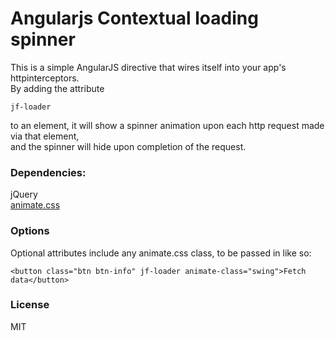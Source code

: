# Angularjs Contextual loading spinner

This is a simple AngularJS directive that wires itself into your app's httpinterceptors. <br>
By adding the attribute
```
jf-loader
```
to an element, it will show a spinner animation upon each http request made via that element, <br>
and the spinner will hide upon completion of the request.

### Dependencies:
jQuery <br>
[animate.css](https://github.com/daneden/animate.css) <br>

### Options
Optional attributes include any animate.css class, to be passed in like so: <br>
```
<button class="btn btn-info" jf-loader animate-class="swing">Fetch data</button>
```

### License
MIT
